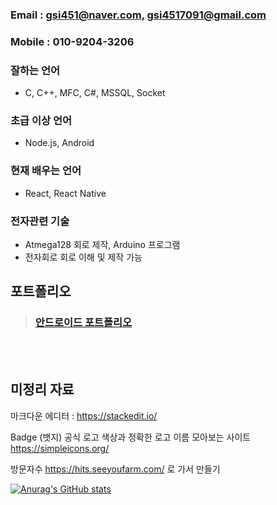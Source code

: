 ### Email : gsi451@naver.com, gsi4517091@gmail.com
### Mobile : 010-9204-3206

### 잘하는 언어
- C, C++, MFC, C#, MSSQL, Socket

### 초급 이상 언어
- Node.js, Android

### 현재 배우는 언어
- React, React Native

### 전자관련 기술
- Atmega128 회로 제작, Arduino 프로그램
- 전자회로 회로 이해 및 제작 가능

## 포트폴리오
> ### [안드로이드 포트폴리오](https://gsi451.github.io/gsi451/Portfolio/android/Androidportfolio.html)

<br/><br/>

## 미정리 자료
마크다운 에디터 : https://stackedit.io/

<!---
gsi451/gsi451 is a ✨ special ✨ repository because its `README.md` (this file) appears on your GitHub profile.
You can click the Preview link to take a look at your changes.
--->


Badge (뱃지)
공식 로고 색상과 정확한 로고 이름 모아보는 사이트
https://simpleicons.org/

방문자수
https://hits.seeyoufarm.com/ 로 가서 만들기

[![Anurag's GitHub stats](https://github-readme-stats.vercel.app/api?username=gsi451)](https://github.com/gsi451/github-readme-stats)
